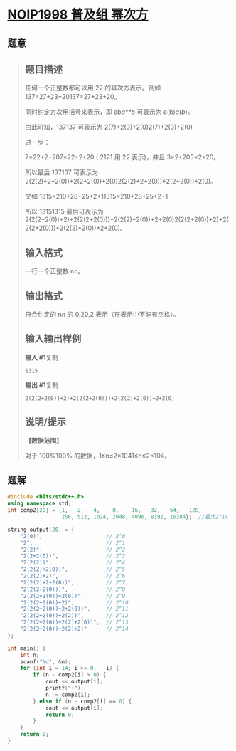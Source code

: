 #  [NOIP1998 普及组 幂次方](https://www.luogu.com.cn/problem/P1010)

## 题意

>   ## 题目描述
>
>   任何一个正整数都可以用 22 的幂次方表示。例如 137=27+23+20137=27+23+20。
>
>   同时约定方次用括号来表示，即 ab*a**b* 可表示为 a(b)*a*(*b*)。
>
>   由此可知，137137 可表示为 2(7)+2(3)+2(0)2(7)+2(3)+2(0)
>
>   进一步：
>
>   7=22+2+207=22+2+20 ( 2121 用 22 表示)，并且 3=2+203=2+20。
>
>   所以最后 137137 可表示为 2(2(2)+2+2(0))+2(2+2(0))+2(0)2(2(2)+2+2(0))+2(2+2(0))+2(0)。
>
>   又如 1315=210+28+25+2+11315=210+28+25+2+1
>
>   所以 13151315 最后可表示为 2(2(2+2(0))+2)+2(2(2+2(0)))+2(2(2)+2(0))+2+2(0)2(2(2+2(0))+2)+2(2(2+2(0)))+2(2(2)+2(0))+2+2(0)。
>
>   ## 输入格式
>
>   一行一个正整数 n*n*。
>
>   ## 输出格式
>
>   符合约定的 n*n* 的 0,20,2 表示（在表示中不能有空格）。
>
>   ## 输入输出样例
>
>   **输入 #1**复制
>
>   ```
>   1315
>   ```
>
>   **输出 #1**复制
>
>   ```
>   2(2(2+2(0))+2)+2(2(2+2(0)))+2(2(2)+2(0))+2+2(0)
>   ```
>
>   ## 说明/提示
>
>   **【数据范围】**
>
>   对于 100%100% 的数据，1≤n≤2×1041≤*n*≤2×104。

## 题解



```c++
#include <bits/stdc++.h>
using namespace std;
int comp2[20] = {1,   2,   4,    8,    16,   32,   64,   128,
                 256, 512, 1024, 2048, 4096, 8192, 16384};  //最大2^14

string output[20] = {
    "2(0)",                    // 2^0
    "2",                       // 2^1
    "2(2)",                    // 2^2
    "2(2+2(0))",               // 2^3
    "2(2(2))",                 // 2^4
    "2(2(2)+2(0))",            // 2^5
    "2(2(2)+2)",               // 2^6
    "2(2(2)+2+2(0))",          // 2^7
    "2(2(2+2(0)))",            // 2^8
    "2(2(2+2(0))+2(0))",       // 2^9
    "2(2(2+2(0))+2)",          // 2^10
    "2(2(2+2(0))+2+2(0))",     // 2^11
    "2(2(2+2(0))+2(2))",       // 2^12
    "2(2(2+2(0))+2(2)+2(0))",  // 2^13
    "2(2(2+2(0))+2(2)+2)"      // 2^14
};

int main() {
    int n;
    scanf("%d", &n);
    for (int i = 14; i >= 0; --i) {
        if (n - comp2[i] > 0) {
            cout << output[i];
            printf("+");
            n -= comp2[i];
        } else if (n - comp2[i] == 0) {
            cout << output[i];
            return 0;
        }
    }
    return 0;
}
```



```python3

```


